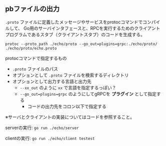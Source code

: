 ## pbファイルの出力

`.proto` ファイルに定義したメッセージやサービスをprotocコマンドでコンパイルして、
Go用のサーバインタフェースと、RPCを実行するためのクライアントプログラムであるスタブ（クライアントスタブ）のコードを生成する。

`protoc --proto_path ./echo/proto --go_out=plugins=grpc:./echo/proto/ ./echo/proto/echo.proto`

protocコマンドで指定するもの

- `.proto` ファイルのパス
- オプションとして `.proto` ファイルを検索するディレクトリ
- オプションとして出力する言語と出力先
  - `--xx_out` のように `xx` で言語を指定するっぽい？
  - `--go_out=plugins=grpc` のようにしてgRPCを **プラグイン** として指定する
    - コードの出力先をコロン以下で指定する

※サーバとクライアントの実装についてはコードを参照すること。

serverの実行: `go run ./echo/server`

clientの実行: `go run ./echo/client testest`

